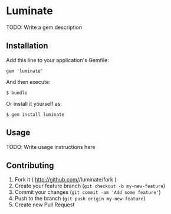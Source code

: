 # Luminate

TODO: Write a gem description

## Installation

Add this line to your application's Gemfile:

    gem 'luminate'

And then execute:

    $ bundle

Or install it yourself as:

    $ gem install luminate

## Usage

TODO: Write usage instructions here

## Contributing

1. Fork it ( http://github.com/<my-github-username>/luminate/fork )
2. Create your feature branch (`git checkout -b my-new-feature`)
3. Commit your changes (`git commit -am 'Add some feature'`)
4. Push to the branch (`git push origin my-new-feature`)
5. Create new Pull Request
